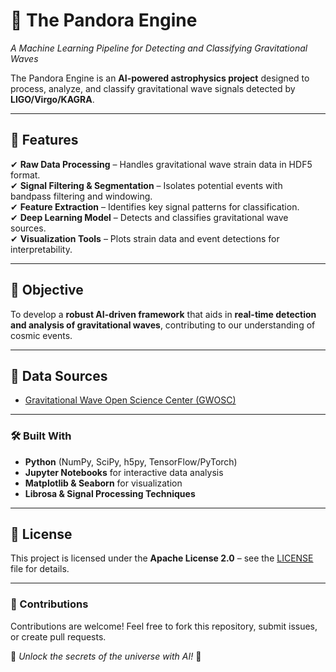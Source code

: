 # 🌌 The Pandora Engine  
*A Machine Learning Pipeline for Detecting and Classifying Gravitational Waves*  

The Pandora Engine is an **AI-powered astrophysics project** designed to process, analyze, and classify gravitational wave signals detected by **LIGO/Virgo/KAGRA**. 

---

## 🚀 Features  

✔ **Raw Data Processing** – Handles gravitational wave strain data in HDF5 format.  
✔ **Signal Filtering & Segmentation** – Isolates potential events with bandpass filtering and windowing.  
✔ **Feature Extraction** – Identifies key signal patterns for classification.  
✔ **Deep Learning Model** – Detects and classifies gravitational wave sources.  
✔ **Visualization Tools** – Plots strain data and event detections for interpretability.  

---

## 🔭 Objective  

To develop a **robust AI-driven framework** that aids in **real-time detection and analysis of gravitational waves**, contributing to our understanding of cosmic events.  

---

## 📡 Data Sources  

- [Gravitational Wave Open Science Center (GWOSC)](https://www.gw-openscience.org/)  

---

### 🛠 Built With  

- **Python** (NumPy, SciPy, h5py, TensorFlow/PyTorch)  
- **Jupyter Notebooks** for interactive data analysis  
- **Matplotlib & Seaborn** for visualization  
- **Librosa & Signal Processing Techniques**  

---

## 📜 License  

This project is licensed under the **Apache License 2.0** – see the [LICENSE](LICENSE) file for details.  

---

### 🌠 Contributions  
Contributions are welcome! Feel free to fork this repository, submit issues, or create pull requests.  

🚀 *Unlock the secrets of the universe with AI!* 🌌  
